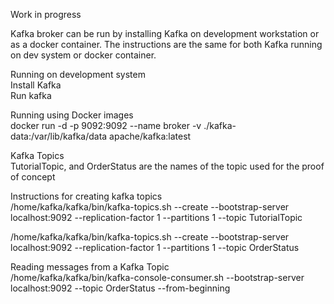 Work in progress

Kafka broker can be run by installing Kafka on development workstation or as a docker container.  The instructions are the same for both Kafka running on dev system or docker container.  

Running on development system  
Install Kafka  
Run kafka  

Running using Docker images  
docker run -d -p 9092:9092 --name broker -v ./kafka-data:/var/lib/kafka/data apache/kafka:latest  

Kafka Topics  
TutorialTopic, and OrderStatus are the names of the topic used for the proof of concept  

Instructions for creating kafka topics  
/home/kafka/kafka/bin/kafka-topics.sh --create --bootstrap-server localhost:9092 --replication-factor 1 --partitions 1 --topic TutorialTopic  

/home/kafka/kafka/bin/kafka-topics.sh --create --bootstrap-server localhost:9092 --replication-factor 1 --partitions 1 --topic OrderStatus  

Reading messages from a Kafka Topic  
/home/kafka/kafka/bin/kafka-console-consumer.sh --bootstrap-server localhost:9092 --topic OrderStatus --from-beginning   
